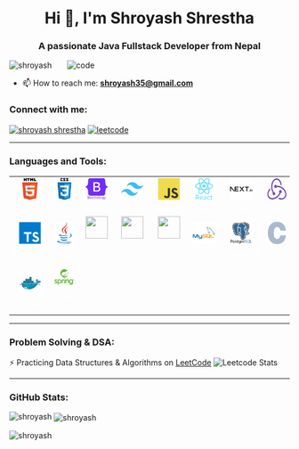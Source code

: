 <h1 align="center">Hi 👋, I'm Shroyash Shrestha</h1>
<h3 align="center">A passionate Java Fullstack Developer from Nepal</h3>

<img align="right" alt="code" width="400" src="https://camo.githubusercontent.com/2366b34bb903c09617990fb5fff4622f3e941349e846ddb7e73df872a9d21233/68747470733a2f2f63646e2e6472696262626c652e636f6d2f75736572732f3733303730332f73637265656e73686f74732f363538313234332f6176656e746f2e676966">

<p align="left"> <img src="https://komarev.com/ghpvc/?username=shroyash&label=Profile%20views&color=0e75b6&style=flat" alt="shroyash" /> </p>

- 📫 How to reach me: **shroyash35@gmail.com**

<h3 align="left">Connect with me:</h3>
<p align="left">
  <a href="https://linkedin.com/in/shroyash-shrestha" target="_blank"><img align="center" src="https://raw.githubusercontent.com/rahuldkjain/github-profile-readme-generator/master/src/images/icons/Social/linked-in-alt.svg" alt="shroyash shrestha" height="30" width="40" /></a>
  <a href="https://leetcode.com/u/shroyash/" target="_blank"><img align="center" src="https://upload.wikimedia.org/wikipedia/commons/1/19/LeetCode_logo_black.png" alt="leetcode" height="30" width="40" /></a>
</p>

---

<h3 align="left">Languages and Tools:</h3>

<table>
  <tr>
    <td align="center"><img src="https://raw.githubusercontent.com/devicons/devicon/master/icons/html5/html5-original-wordmark.svg" width="40" height="40"/><br/><sub style="color:white;">HTML</sub></td>
    <td align="center"><img src="https://raw.githubusercontent.com/devicons/devicon/master/icons/css3/css3-original-wordmark.svg" width="40" height="40"/><br/><sub style="color:white;">CSS</sub></td>
    <td align="center"><img src="https://raw.githubusercontent.com/devicons/devicon/master/icons/bootstrap/bootstrap-plain-wordmark.svg" width="40" height="40"/><br/><sub style="color:white;">Bootstrap</sub></td>
    <td align="center"><img src="https://raw.githubusercontent.com/devicons/devicon/master/icons/tailwindcss/tailwindcss-plain.svg" width="40" height="40"/><br/><sub style="color:white;">Tailwind</sub></td>
    <td align="center"><img src="https://raw.githubusercontent.com/devicons/devicon/master/icons/javascript/javascript-original.svg" width="40" height="40"/><br/><sub style="color:white;">JavaScript</sub></td>
    <td align="center"><img src="https://raw.githubusercontent.com/devicons/devicon/master/icons/react/react-original-wordmark.svg" width="40" height="40"/><br/><sub style="color:white;">React</sub></td>
    <td align="center"><img src="https://raw.githubusercontent.com/devicons/devicon/master/icons/nextjs/nextjs-original-wordmark.svg" width="40" height="40"/><br/><sub style="color:white;">Next.js</sub></td>
    <td align="center"><img src="https://raw.githubusercontent.com/devicons/devicon/master/icons/redux/redux-original.svg" width="40" height="40"/><br/><sub style="color:white;">Redux</sub></td>
  </tr>
  <tr>
    <td align="center"><img src="https://raw.githubusercontent.com/devicons/devicon/master/icons/typescript/typescript-original.svg" width="40" height="40"/><br/><sub style="color:white;">TypeScript</sub></td>
    <td align="center"><img src="https://raw.githubusercontent.com/devicons/devicon/master/icons/java/java-original.svg" width="40" height="40"/><br/><sub style="color:white;">Java</sub></td>
    <td align="center"><img src="https://www.vectorlogo.zone/logos/springio/springio-icon.svg" width="40" height="40"/><br/><sub style="color:white;">Spring Boot</sub></td>
    <td align="center"><img src="https://cdn.worldvectorlogo.com/logos/spring-3.svg" width="40" height="40"/><br/><sub style="color:white;">Spring Security</sub></td>
    <td align="center"><img src="https://avatars.githubusercontent.com/u/317776?s=200&v=4" width="40" height="40"/><br/><sub style="color:white;">Spring Cloud</sub></td>
    <td align="center"><img src="https://raw.githubusercontent.com/devicons/devicon/master/icons/mysql/mysql-original-wordmark.svg" width="40" height="40"/><br/><sub style="color:white;">MySQL</sub></td>
    <td align="center"><img src="https://raw.githubusercontent.com/devicons/devicon/master/icons/postgresql/postgresql-original-wordmark.svg" width="40" height="40"/><br/><sub style="color:white;">PostgreSQL</sub></td>
    <td align="center"><img src="https://raw.githubusercontent.com/devicons/devicon/master/icons/c/c-original.svg" width="40" height="40"/><br/><sub style="color:white;">C</sub></td>
  </tr>
  <tr>
    <td align="center"><img src="https://raw.githubusercontent.com/devicons/devicon/master/icons/docker/docker-original.svg" width="40" height="40"/><br/><sub style="color:white;">Docker</sub></td>
    <td align="center"><img src="https://raw.githubusercontent.com/devicons/devicon/master/icons/spring/spring-original-wordmark.svg" width="40" height="40"/><br/><sub style="color:white;">Spring Batch</sub></td>
  </tr>
</table>

---

<h3 align="left">Problem Solving & DSA:</h3>
<p align="left">
⚡ Practicing Data Structures & Algorithms on <a href="https://leetcode.com/u/shroyash/">LeetCode</a>  
<img src="https://leetcode.card.workers.dev/shroyash?theme=dark&font=baloo&extension=activity" alt="Leetcode Stats"/>
</p>

---

<h3 align="left">GitHub Stats:</h3>
<p><img align="left" src="https://github-readme-stats.vercel.app/api/top-langs?username=shroyash&show_icons=true&locale=en&layout=compact" alt="shroyash" /></p>

<p>&nbsp;<img align="center" src="https://github-readme-stats.vercel.app/api?username=shroyash&show_icons=true&locale=en" alt="shroyash" /></p>

<p><img align="center" src="https://github-readme-streak-stats.herokuapp.com/?user=shroyash&" alt="shroyash" /></p>



